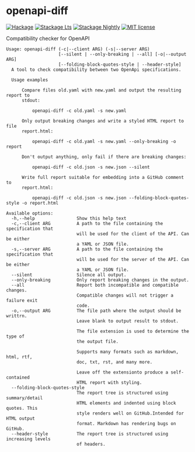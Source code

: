 # openapi-diff

[![Hackage](https://img.shields.io/hackage/v/openapi-diff.svg?logo=haskell)](https://hackage.haskell.org/package/openapi-diff)
[![Stackage Lts](http://stackage.org/package/openapi-diff/badge/lts)](http://stackage.org/lts/package/openapi-diff)
[![Stackage Nightly](http://stackage.org/package/openapi-diff/badge/nightly)](http://stackage.org/nightly/package/openapi-diff)
[![MIT license](https://img.shields.io/badge/license-MIT-blue.svg)](LICENSE)

Compatibility checker for OpenAPI


```
Usage: openapi-diff (-c|--client ARG) (-s|--server ARG)
                    [--silent | --only-breaking | --all] [-o|--output ARG]
                    [--folding-block-quotes-style | --header-style]
  A tool to check compatibility between two OpenApi specifications.

  Usage examples

      Compare files old.yaml with new.yaml and output the resulting report to
      stdout:

          openapi-diff -c old.yaml -s new.yaml

      Only output breaking changes and write a styled HTML report to file
      report.html:

          openapi-diff -c old.yaml -s new.yaml --only-breaking -o report

      Don't output anything, only fail if there are breaking changes:

          openapi-diff -c old.json -s new.json --silent

      Write full report suitable for embedding into a GitHub comment to
      report.html:

          openapi-diff -c old.json -s new.json --folding-block-quotes-style -o report.html

Available options:
  -h,--help                Show this help text
  -c,--client ARG          A path to the file containing the specification that
                           will be used for the client of the API. Can be either
                           a YAML or JSON file.
  -s,--server ARG          A path to the file containing the specification that
                           will be used for the server of the API. Can be either
                           a YAML or JSON file.
  --silent                 Silence all output.
  --only-breaking          Only report breaking changes in the output.
  --all                    Report both incompatible and compatible changes.
                           Compatible changes will not trigger a failure exit
                           code.
  -o,--output ARG          The file path where the output should be writtrn.
                           Leave blank to output result to stdout.

                           The file extension is used to determine the type of
                           the output file.

                           Supports many formats such as markdown, html, rtf,
                           doc, txt, rst, and many more.

                           Leave off the extensionto produce a self-contained
                           HTML report with styling.
  --folding-block-quotes-style
                           The report tree is structured using summary/detail
                           HTML elements and indented using block quotes. This
                           style renders well on GitHub.Intended for HTML output
                           format. Markdown has rendering bugs on GitHub.
  --header-style           The report tree is structured using increasing levels
                           of headers.
```

